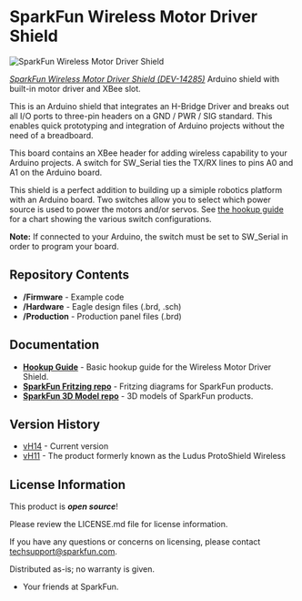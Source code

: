 SparkFun Wireless Motor Driver Shield
=====================================

![SparkFun Wireless Motor Driver Shield](https://cdn.sparkfun.com//assets/parts/1/2/2/4/3/14285-01.jpg)

[*SparkFun Wireless Motor Driver Shield (DEV-14285)*](https://www.sparkfun.com/products/14285)
Arduino shield with built-in motor driver and XBee slot.

This is an Arduino shield that integrates an H-Bridge Driver and breaks out 
all I/O ports to three-pin headers on a GND / PWR / SIG standard. This enables quick
prototyping and integration of Arduino projects without the need of a breadboard.

This board contains an XBee header for adding wireless capability to your Arduino projects. A switch for 
SW_Serial ties the TX/RX lines to pins A0 and A1 on the Arduino board. 

This shield is a perfect addition to building up a simiple robotics platform with an
Arduino board. Two switches allow you to select which power source is used to power the motors and/or servos.
See [the hookup guide](https://learn.sparkfun.com/tutorials/wireless-motor-driver-shield-hookup-guide#hardware-overview) for a chart showing the various switch configurations.

**Note:** If connected to your Arduino, the switch must be set to SW_Serial in order to program your board. 

Repository Contents
-------------------

* **/Firmware** - Example code 
* **/Hardware** - Eagle design files (.brd, .sch)
* **/Production** - Production panel files (.brd)

Documentation
--------------
* **[Hookup Guide](https://learn.sparkfun.com/tutorials/wireless-motor-driver-shield-hookup-guide)** - Basic hookup guide for the Wireless Motor Driver Shield.
* **[SparkFun Fritzing repo](https://github.com/sparkfun/Fritzing_Parts)** - Fritzing diagrams for SparkFun products.
* **[SparkFun 3D Model repo](https://github.com/sparkfun/3D_Models)** - 3D models of SparkFun products. 

Version History
---------------
* [vH14](https://github.com/sparkfun/Ludus_ProtoShield_Wireless/tree/vH14) - Current version
* [vH11](https://github.com/sparkfun/Ludus_ProtoShield_Wireless/tree/V_1.1) - The product formerly known as the Ludus ProtoShield Wireless

License Information
-------------------

This product is _**open source**_! 

Please review the LICENSE.md file for license information. 

If you have any questions or concerns on licensing, please contact techsupport@sparkfun.com.

Distributed as-is; no warranty is given.

- Your friends at SparkFun.

